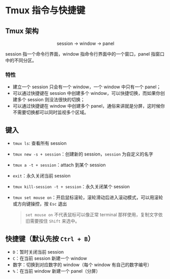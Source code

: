 # Tmux 指令与快捷键

## Tmux 架构

<center>

session -> window -> panel
</center>

session 指一个命令行界面，window 指命令行界面中的一个窗口，panel 指窗口中的不同分区。

### 特性

- 建立一个 session 只会有一个 window，一个 window 中只有一个 panel；
- 可以通过快捷键在 session 中创建多个 window，可以快捷切换，而如果你创建多个 session 则没法很快的切换；
- 可以通过快捷键在 window 中创建多个 panel，通俗来讲就是分屏，这时候你不需要切换都可以同时监视多个区域。

## 键入

- `tmux ls`: 查看所有 session
- `tmux new -s + session`：创建新的 session，`session` 为自定义的名字
- `tmux a -t + session`：attach 到某个 session
- `exit`：永久关闭当前 session
- `tmux kill-session -t + session`：永久关闭某个 session
- `tmux set mouse on`：开启鼠标滚轮，滚轮滑动后进入滚动模式，可以用滚轮或方向键操控，按 `Esc` 退出

    > `set mouse on` 不代表鼠标可以像正常 terminal 那样使用，复制文字依旧需要按住 `Shift` 来选中。

## 快捷键（默认先按 `Ctrl + B`）

- `D`：暂时关闭当前 session
- `C`：在当前 session 新建一个 window
- 数字：切换到对应数字的 window（每个 window 有自己的数字编号）
- `%`：在当前 window 新建一个 panel（分屏）